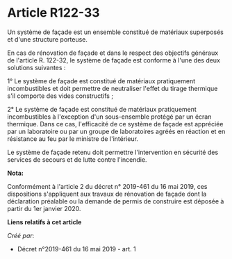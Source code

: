 # Article R122-33

Un système de façade est un ensemble constitué de matériaux superposés et d'une structure porteuse.

En cas de rénovation de façade et dans le respect des objectifs généraux de l'article R. 122-32, le système de façade est
conforme à l'une des deux solutions suivantes :

1° Le système de façade est constitué de matériaux pratiquement incombustibles et doit permettre de neutraliser l'effet du
tirage thermique s'il comporte des vides constructifs ;

2° Le système de façade est constitué de matériaux pratiquement incombustibles à l'exception d'un sous-ensemble protégé par
un écran thermique. Dans ce cas, l'efficacité de ce système de façade est appréciée par un laboratoire ou par un groupe de
laboratoires agréés en réaction et en résistance au feu par le ministre de l'intérieur.

Le système de façade retenu doit permettre l'intervention en sécurité des services de secours et de lutte contre l'incendie.

**Nota:**

Conformément à l'article 2 du décret n° 2019-461 du 16 mai 2019, ces dispositions s'appliquent aux travaux de rénovation de
façade dont la déclaration préalable ou la demande de permis de construire est déposée à partir du 1er janvier 2020.

**Liens relatifs à cet article**

_Créé par_:

  - Décret n°2019-461 du 16 mai 2019 - art. 1
